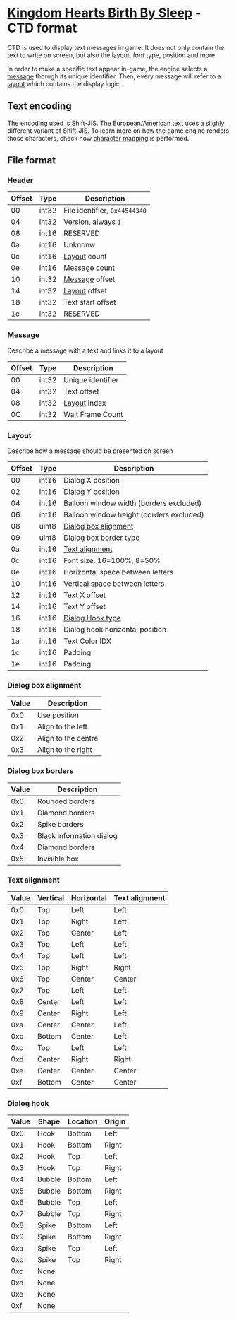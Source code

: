 # [Kingdom Hearts Birth By Sleep](index.md) - CTD format

CTD is used to display text messages in game. It does not only contain the text to write on screen, but also the layout, font type, position and more.

In order to make a specific text appear in-game, the engine selects a [message](#message) thorugh its unique identifier. Then, every message will refer to a [layout](#layout) which contains the display logic.

## Text encoding

The encoding used is [Shift-JIS](https://en.wikipedia.org/wiki/Shift_JIS). The European/American text uses a slighly different variant of Shift-JIS. To learn more on how the game engine renders those characters, check how [character mapping](font#character-mapping) is performed.

## File format

### Header

| Offset | Type  | Description
|--------|-------|------------
| 00     | int32   | File identifier, `0x44544340`
| 04     | int32   | Version, always `1`
| 08     | int16 | RESERVED
| 0a     | int16 | Unknonw
| 0c     | int16 | [Layout](#layout) count
| 0e     | int16 | [Message](#message) count
| 10     | int32   | [Message](#message) offset
| 14     | int32   | [Layout](#layout) offset
| 18     | int32   | Text start offset
| 1c     | int32   | RESERVED

### Message

Describe a message with a text and links it to a layout

| Offset | Type  | Description
|--------|-------|------------
| 00     | int32 | Unique identifier
| 04     | int32   | Text offset
| 08     | int32   | [Layout](#layout) index
| 0C     | int32   | Wait Frame Count

### Layout

Describe how a message should be presented on screen

| Offset | Type  | Description
|--------|-------|------------
| 00     | int16 | Dialog X position
| 02     | int16 | Dialog Y position
| 04     | int16 | Balloon window width (borders excluded)
| 06     | int16 | Balloon window height (borders excluded)
| 08     | uint8  | [Dialog box alignment](#dialog-box-alignment)
| 09     | uint8  | [Dialog box border type](#dialog-box-borders)
| 0a     | int16  | [Text alignment](#text-alignment)
| 0c     | int16 | Font size. 16=100%, 8=50%
| 0e     | int16 | Horizontal space between letters
| 10     | int16 | Vertical space between letters
| 12     | int16 | Text X offset
| 14     | int16 | Text Y offset
| 16     | int16 | [Dialog Hook type](#dialog-hook)
| 18     | int16 | Dialog hook horizontal position
| 1a     | int16 | Text Color IDX
| 1c     | int16 | Padding
| 1e     | int16 | Padding

### Dialog box alignment

| Value | Description
|-------|-------------
| 0x0    | Use position
| 0x1    | Align to the left
| 0x2    | Align to the centre
| 0x3    | Align to the right

### Dialog box borders

| Value | Description
|-------|-------------
| 0x0    | Rounded borders
| 0x1    | Diamond borders
| 0x2    | Spike borders
| 0x3    | Black information dialog
| 0x4    | Diamond borders
| 0x5    | Invisible box

### Text alignment

| Value | Vertical | Horizontal | Text alignment
|-------|----------|------------|----------------
| 0x0    | Top      | Left       | Left
| 0x1    | Top      | Right      | Left
| 0x2    | Top      | Center     | Left
| 0x3    | Top      | Left       | Left
| 0x4    | Top      | Left       | Left
| 0x5    | Top      | Right      | Right
| 0x6    | Top      | Center     | Center
| 0x7    | Top      | Left       | Left
| 0x8    | Center   | Left       | Left
| 0x9    | Center   | Right      | Left
| 0xa    | Center   | Center     | Left
| 0xb    | Bottom   | Center     | Left
| 0xc    | Top      | Left       | Left
| 0xd    | Center   | Right      | Right
| 0xe    | Center   | Center     | Center
| 0xf    | Bottom   | Center     | Center

### Dialog hook

| Value | Shape  | Location | Origin
|-------|--------|----------|--------
| 0x0    | Hook   | Bottom   | Left
| 0x1    | Hook   | Bottom   | Right
| 0x2    | Hook   | Top      | Left
| 0x3    | Hook   | Top      | Right
| 0x4    | Bubble | Bottom   | Left
| 0x5    | Bubble | Bottom   | Right
| 0x6    | Bubble | Top      | Left
| 0x7    | Bubble | Top      | Right
| 0x8    | Spike  | Bottom   | Left
| 0x9    | Spike  | Bottom   | Right
| 0xa    | Spike  | Top      | Left
| 0xb    | Spike  | Top      | Right
| 0xc    | None   |          |
| 0xd    | None   |          |
| 0xe    | None   |          |
| 0xf    | None   |          |
